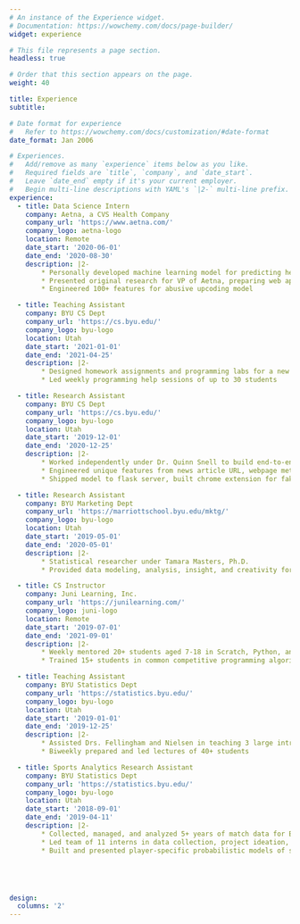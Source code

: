 ```yaml
---
# An instance of the Experience widget.
# Documentation: https://wowchemy.com/docs/page-builder/
widget: experience

# This file represents a page section.
headless: true

# Order that this section appears on the page.
weight: 40

title: Experience
subtitle:

# Date format for experience
#   Refer to https://wowchemy.com/docs/customization/#date-format
date_format: Jan 2006

# Experiences.
#   Add/remove as many `experience` items below as you like.
#   Required fields are `title`, `company`, and `date_start`.
#   Leave `date_end` empty if it's your current employer.
#   Begin multi-line descriptions with YAML's `|2-` multi-line prefix.
experience:
  - title: Data Science Intern
    company: Aetna, a CVS Health Company
    company_url: 'https://www.aetna.com/'
    company_logo: aetna-logo
    location: Remote
    date_start: '2020-06-01'
    date_end: '2020-08-30'
    description: |2-
        * Personally developed machine learning model for predicting healthcare provider abusive upcoding on inpatient DRG claims, projected to save up to $1,000,000 each month via audit recommendations
        * Presented original research for VP of Aetna, preparing web application for live model prediction
        * Engineered 100+ features for abusive upcoding model

  - title: Teaching Assistant
    company: BYU CS Dept
    company_url: 'https://cs.byu.edu/'
    company_logo: byu-logo
    location: Utah
    date_start: '2021-01-01'
    date_end: '2021-04-25'
    description: |2-
        * Designed homework assignments and programming labs for a new Computer Science course, CS 201R Intro to Data Science
        * Led weekly programming help sessions of up to 30 students

  - title: Research Assistant
    company: BYU CS Dept
    company_url: 'https://cs.byu.edu/'
    company_logo: byu-logo
    location: Utah
    date_start: '2019-12-01'
    date_end: '2020-12-25'
    description: |2-
        * Worked independently under Dr. Quinn Snell to build end-to-end neural network for classification of online news articles as “fake”
        * Engineered unique features from news article URL, webpage metadata, and article body using custom-built word/character embeddings and NLP models
        * Shipped model to flask server, built chrome extension for fake news article detection

  - title: Research Assistant
    company: BYU Marketing Dept
    company_url: 'https://marriottschool.byu.edu/mktg/'
    company_logo: byu-logo
    location: Utah
    date_start: '2019-05-01'
    date_end: '2020-05-01'
    description: |2-
        * Statistical researcher under Tamara Masters, Ph.D.
        * Provided data modeling, analysis, insight, and creativity for 8+ research projects

  - title: CS Instructor
    company: Juni Learning, Inc.
    company_url: 'https://junilearning.com/'
    company_logo: juni-logo
    location: Remote
    date_start: '2019-07-01'
    date_end: '2021-09-01'
    description: |2-
        * Weekly mentored 20+ students aged 7-18 in Scratch, Python, and Java
        * Trained 15+ students in common competitive programming algorithms and techniques, helping them to prepare for the USA Computing Olympiad bronze, silver, and gold divisions

  - title: Teaching Assistant
    company: BYU Statistics Dept
    company_url: 'https://statistics.byu.edu/'
    company_logo: byu-logo
    location: Utah
    date_start: '2019-01-01'
    date_end: '2019-12-25'
    description: |2-
        * Assisted Drs. Fellingham and Nielsen in teaching 3 large introductory statistics courses covering probability, hypothesis testing, linear regression, R programming, etc.
        * Biweekly prepared and led lectures of 40+ students

  - title: Sports Analytics Research Assistant
    company: BYU Statistics Dept
    company_url: 'https://statistics.byu.edu/'
    company_logo: byu-logo
    location: Utah
    date_start: '2018-09-01'
    date_end: '2019-04-11'
    description: |2-
        * Collected, managed, and analyzed 5+ years of match data for BYU women’s and men’s tennis teams
        * Led team of 11 interns in data collection, project ideation, and statistical analysis processes
        * Built and presented player-specific probabilistic models of serving percentages by service position and point outcome, presenting research insights to head coaches





design:
  columns: '2'
---
```

